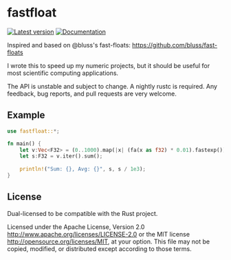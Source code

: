 # fastfloat

[![Latest version](https://img.shields.io/crates/v/fastfloat.svg)](https://crates.io/crates/fastfloat)
[![Documentation](https://docs.rs/fastfloat/badge.svg)](https://docs.rs/fastfloat)

Inspired and based on @bluss's fast-floats:
https://github.com/bluss/fast-floats

I wrote this to speed up my numeric projects, but it should be useful
for most scientific computing applications.

The API is unstable and subject to change.  A nightly rustc is
required. Any feedback, bug reports, and pull requests are very
welcome.

## Example
```rust
use fastfloat::*;

fn main() {
    let v:Vec<F32> = (0..1000).map(|x| (fa(x as f32) * 0.01).fastexp()).collect();
    let s:F32 = v.iter().sum();
    
    println!("Sum: {}, Avg: {}", s, s / 1e3);
}
```


## License

Dual-licensed to be compatible with the Rust project.

Licensed under the Apache License, Version 2.0
http://www.apache.org/licenses/LICENSE-2.0 or the MIT license
http://opensource.org/licenses/MIT, at your
option. This file may not be copied, modified, or distributed
except according to those terms.


